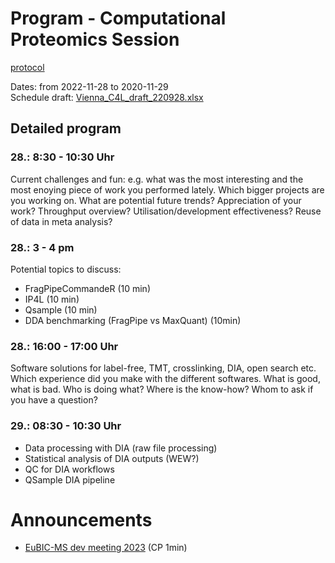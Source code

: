 # Program - Computational Proteomics Session

[protocol](https://docs.google.com/document/d/11m8w-pvXSp4OVztNeJO-vuDV7JKIZmGK-5XpAq0TnaQ/edit?usp=sharing)

Dates: from 2022-11-28 to 2020-11-29<br>
Schedule draft: [Vienna_C4L_draft_220928.xlsx](https://github.com/coreforlife/meetings/files/9731497/Vienna_C4L_draft_220928.xlsx)

## Detailed program

### 28.: 8:30 - 10:30 Uhr

Current challenges and fun: e.g. what was the most interesting and the most enoying piece of work you performed lately. Which bigger projects are you working on.
What are potential future trends?
Appreciation of your work?
Throughput overview?
Utilisation/development effectiveness?
Reuse of data in meta analysis?

### 28.: 3 - 4 pm

Potential topics to discuss:
- FragPipeCommandeR (10 min)
- IP4L (10 min)
- Qsample (10 min)
- DDA benchmarking (FragPipe vs MaxQuant) (10min)

### 28.: 16:00 - 17:00 Uhr

Software solutions for label-free, TMT, crosslinking, DIA, open search etc. 
Which experience did you make with the different softwares. What is good, what is bad. 
Who is doing what? Where is the know-how? Whom to ask if you have a question?

### 29.: 08:30 - 10:30 Uhr

- Data processing with DIA (raw file processing)
- Statistical analysis of DIA outputs (WEW?)
- QC for DIA workflows
- QSample DIA pipeline


# Announcements

* [EuBIC-MS dev meeting 2023](https://eubic-ms.org/events/2023-developers-meeting/) (CP 1min)
